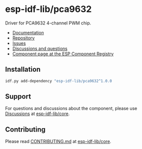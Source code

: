 # esp-idf-lib/pca9632

Driver for PCA9632 4-channel PWM chip.

* [Documentation](https://esp-idf-lib.github.io/pca9632/)
* [Repository](https://github.com/esp-idf-lib/pca9632)
* [Issues](https://github.com/esp-idf-lib/pca9632/issues)
* [Discussions and questions](https://github.com/esp-idf-lib/core/discussions)
* [Component page at the ESP Component Registry](https://components.espressif.com/components/esp-idf-lib/pca9632)

## Installation

```sh
idf.py add-dependency "esp-idf-lib/pca9632^1.0.0
```

## Support

For questions and discussions about the component, please use
[Discussions](https://github.com/esp-idf-lib/core/discussions)
at [esp-idf-lib/core](https://github.com/esp-idf-lib/core).

## Contributing

Please read [CONTRIBUTING.md](https://github.com/esp-idf-lib/core/blob/main/CONTRIBUTING.md)
at [esp-idf-lib/core](https://github.com/esp-idf-lib/core).
